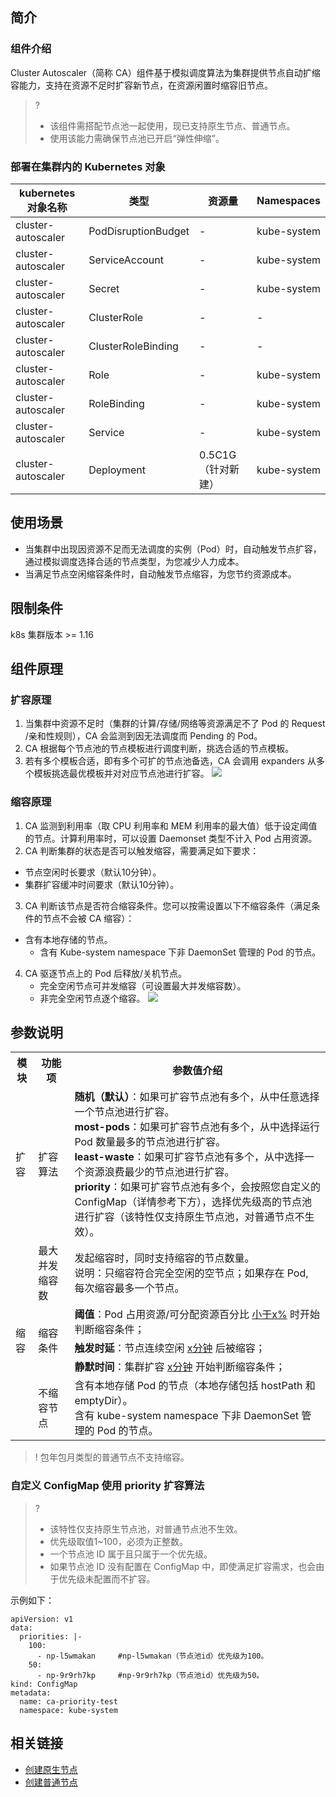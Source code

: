 

## 简介
### 组件介绍
Cluster Autoscaler（简称 CA）组件基于模拟调度算法为集群提供节点自动扩缩容能力，支持在资源不足时扩容新节点，在资源闲置时缩容旧节点。
>? 
>- 该组件需搭配节点池一起使用，现已支持原生节点、普通节点。
>- 使用该能力需确保节点池已开启“弹性伸缩”。

### 部署在集群内的 Kubernetes 对象
| kubernetes 对象名称    | 类型                  | 资源量          | Namespaces  |
|--------------------|---------------------|--------------|-------------|
| cluster-autoscaler | PodDisruptionBudget | -            | kube-system |
| cluster-autoscaler | ServiceAccount      | -            | kube-system |
| cluster-autoscaler | Secret              | -            | kube-system |
| cluster-autoscaler | ClusterRole         | -            | -           |
| cluster-autoscaler | ClusterRoleBinding  | -            | -           |
| cluster-autoscaler | Role                | -            | kube-system |
| cluster-autoscaler | RoleBinding         | -            | kube-system |
| cluster-autoscaler | Service             | -            | kube-system |
| cluster-autoscaler | Deployment          | 0.5C1G（针对新建） | kube-system |


## 使用场景
- 当集群中出现因资源不足而无法调度的实例（Pod）时，自动触发节点扩容，通过模拟调度选择合适的节点类型，为您减少人力成本。
- 当满足节点空闲缩容条件时，自动触发节点缩容，为您节约资源成本。

## 限制条件
k8s 集群版本 >= 1.16


## 组件原理
### 扩容原理
1. 当集群中资源不足时（集群的计算/存储/网络等资源满足不了 Pod 的 Request /亲和性规则），CA 会监测到因无法调度而 Pending 的 Pod。
2. CA 根据每个节点池的节点模板进行调度判断，挑选合适的节点模板。
3. 若有多个模板合适，即有多个可扩的节点池备选，CA 会调用 expanders 从多个模板挑选最优模板并对对应节点池进行扩容。
![](https://qcloudimg.tencent-cloud.cn/raw/7e890d013db63578f5dacce9a0e605b7.png)

### 缩容原理
1. CA 监测到利用率（取 CPU 利用率和 MEM 利用率的最大值）低于设定阈值的节点。计算利用率时，可以设置 Daemonset 类型不计入 Pod 占用资源。
2. CA 判断集群的状态是否可以触发缩容，需要满足如下要求：
  - 节点空闲时长要求（默认10分钟）。
  - 集群扩容缓冲时间要求（默认10分钟）。
3. CA 判断该节点是否符合缩容条件。您可以按需设置以下不缩容条件（满足条件的节点不会被 CA 缩容）：
  - 含有本地存储的节点。
	- 含有 Kube-system namespace 下非 DaemonSet 管理的 Pod 的节点。
4. CA 驱逐节点上的 Pod 后释放/关机节点。
	- 完全空闲节点可并发缩容（可设置最大并发缩容数）。
	- 非完全空闲节点逐个缩容。
![](https://qcloudimg.tencent-cloud.cn/raw/ad66907e5c1694ffb55e81b3f6b9e556.png)

## 参数说明
<table>
    <tr>
    <th>模块</th>
    <th>功能项</th>
    <th>参数值介绍</th>
        </tr>
        <tr>
    <td>扩容 
            </td>
    <td>扩容算法 
            </td>
    <td><b>随机（默认）</b>：如果可扩容节点池有多个，从中任意选择一个节点池进行扩容。
                <br><b>most-pods</b>：如果可扩容节点池有多个，从中选择运行 Pod 数量最多的节点池进行扩容。
                <br>
                <b>least-waste</b>：如果可扩容节点池有多个，从中选择一个资源浪费最少的节点池进行扩容。
                <br>
    <b>priority</b>：如果可扩容节点池有多个，会按照您自定义的 ConfigMap（详情参考下方），选择优先级高的节点池进行扩容（该特性仅支持原生节点池，对普通节点不生效）。
            </td>
        </tr>
        <tr>
            <td rowspan="5">
                缩容
            </td>
            <td>
                最大并发缩容数
            </td>
            <td>
                发起缩容时，同时支持缩容的节点数量。
                <br>
                说明：只缩容符合完全空闲的空节点；如果存在 Pod, 每次缩容最多一个节点。
            </td>
        </tr>
        <tr>
            <td rowspan="3">
                缩容条件
            </td>
            <td>
                <b>阈值</b>：Pod 占用资源/可分配资源百分比 <u>小于x%</u> 时开始判断缩容条件；
            </td>
        </tr>
        <tr>
            <td>
                <b>触发时延</b>：节点连续空闲 <u>x分钟</u> 后被缩容；
            </td>
        </tr>
        <tr>
            <td>
                <b>静默时间</b>：集群扩容 <u>x分钟</u> 开始判断缩容条件；
            </td>
        </tr>
        <tr>
            <td>
                不缩容节点
            </td>
            <td>
含有本地存储 Pod 的节点（本地存储包括 hostPath 和 emptyDir）。
                <br>含有 kube-system namespace 下非 DaemonSet 管理的 Pod 的节点。
            </td>
        </tr>
    </table>

>! 包年包月类型的普通节点不支持缩容。






### 自定义 ConfigMap 使用 priority 扩容算法
>?
>- 该特性仅支持原生节点池，对普通节点池不生效。
>- 优先级取值1~100，必须为正整数。
>- 一个节点池 ID 属于且只属于一个优先级。
>- 如果节点池 ID 没有配置在 ConfigMap 中，即使满足扩容需求，也会由于优先级未配置而不扩容。

示例如下：
```
apiVersion: v1
data:
  priorities: |-
    100:
      - np-l5wmakan     #np-l5wmakan（节点池id）优先级为100。
    50:
      - np-9r9rh7kp     #np-9r9rh7kp（节点池id）优先级为50。
kind: ConfigMap
metadata:
  name: ca-priority-test
  namespace: kube-system
```


## 相关链接
- [创建原生节点](https://cloud.tencent.com/document/product/457/78198)
- [创建普通节点](https://cloud.tencent.com/document/product/457/43735)


